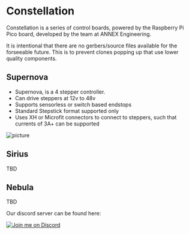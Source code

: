 # Constellation
Constellation is a series of control boards, powered by the Raspberry Pi Pico board, developed by the team at ANNEX Engineering.

It is intentional that there are no gerbers/source files available for the forseeable future. This is to prevent clones popping up that use lower quality components.

## Supernova
 - Supernova, is a 4 stepper controller. 
 - Can drive steppers at 12v to 48v
 - Supports sensorless or switch based endstops
 - Standard Stepstick format supported only
 - Uses XH or Microfit connectors to connect to steppers, such that currents of 3A+ can be supported

 ![picture](Constellation/Gallery/Supernova_pico.png)

 ## Sirius
 TBD

 ## Nebula
 TBD

Our discord server can be found here: 

[![Join me on Discord](https://discord.com/api/guilds/641407187004030997/widget.png?style=banner2)](https://discord.gg/MzTR3zE)
